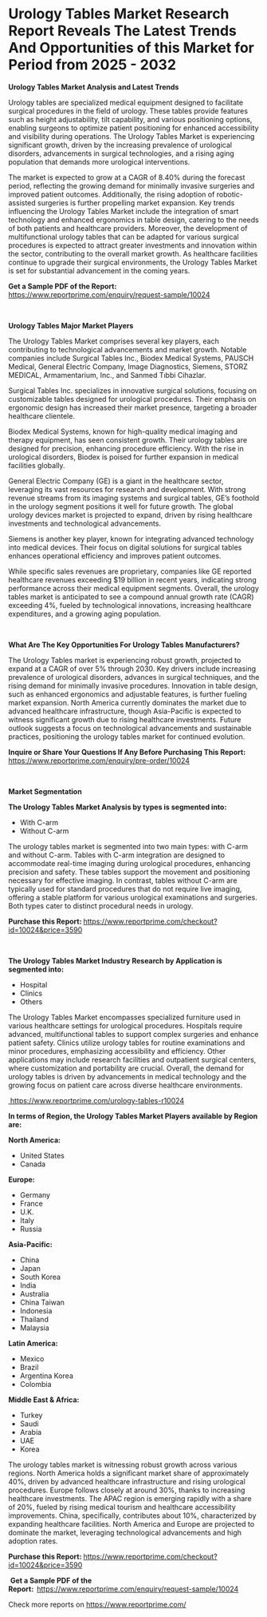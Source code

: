 <p><h1>Urology Tables Market Research Report Reveals The Latest Trends And Opportunities of this Market for Period from 2025 - 2032</h1></p><p><strong>Urology Tables Market Analysis and Latest Trends</strong></p>
<p><p>Urology tables are specialized medical equipment designed to facilitate surgical procedures in the field of urology. These tables provide features such as height adjustability, tilt capability, and various positioning options, enabling surgeons to optimize patient positioning for enhanced accessibility and visibility during operations. The Urology Tables Market is experiencing significant growth, driven by the increasing prevalence of urological disorders, advancements in surgical technologies, and a rising aging population that demands more urological interventions.</p><p>The market is expected to grow at a CAGR of 8.40% during the forecast period, reflecting the growing demand for minimally invasive surgeries and improved patient outcomes. Additionally, the rising adoption of robotic-assisted surgeries is further propelling market expansion. Key trends influencing the Urology Tables Market include the integration of smart technology and enhanced ergonomics in table design, catering to the needs of both patients and healthcare providers. Moreover, the development of multifunctional urology tables that can be adapted for various surgical procedures is expected to attract greater investments and innovation within the sector, contributing to the overall market growth. As healthcare facilities continue to upgrade their surgical environments, the Urology Tables Market is set for substantial advancement in the coming years.</p></p>
<p><strong>Get a Sample PDF of the Report:&nbsp;</strong> <a href="https://www.reportprime.com/enquiry/request-sample/10024?utm_campaign=2720&utm_medium=2&utm_source=Github&utm_content=ia&utm_term=20032025&utm_id=urology-tables">https://www.reportprime.com/enquiry/request-sample/10024</a></p>
<p>&nbsp;</p>
<p><strong>Urology Tables Major Market Players</strong></p>
<p><p>The Urology Tables Market comprises several key players, each contributing to technological advancements and market growth. Notable companies include Surgical Tables Inc., Biodex Medical Systems, PAUSCH Medical, General Electric Company, Image Diagnostics, Siemens, STORZ MEDICAL, Armamentarium, Inc., and Sanmed Tıbbi Cihazlar.</p><p>Surgical Tables Inc. specializes in innovative surgical solutions, focusing on customizable tables designed for urological procedures. Their emphasis on ergonomic design has increased their market presence, targeting a broader healthcare clientele.</p><p>Biodex Medical Systems, known for high-quality medical imaging and therapy equipment, has seen consistent growth. Their urology tables are designed for precision, enhancing procedure efficiency. With the rise in urological disorders, Biodex is poised for further expansion in medical facilities globally.</p><p>General Electric Company (GE) is a giant in the healthcare sector, leveraging its vast resources for research and development. With strong revenue streams from its imaging systems and surgical tables, GE’s foothold in the urology segment positions it well for future growth. The global urology devices market is projected to expand, driven by rising healthcare investments and technological advancements.</p><p>Siemens is another key player, known for integrating advanced technology into medical devices. Their focus on digital solutions for surgical tables enhances operational efficiency and improves patient outcomes. </p><p>While specific sales revenues are proprietary, companies like GE reported healthcare revenues exceeding $19 billion in recent years, indicating strong performance across their medical equipment segments. Overall, the urology tables market is anticipated to see a compound annual growth rate (CAGR) exceeding 4%, fueled by technological innovations, increasing healthcare expenditures, and a growing aging population.</p></p>
<p>&nbsp;</p>
<p><strong>What Are The Key Opportunities For Urology Tables Manufacturers?</strong></p>
<p><p>The Urology Tables market is experiencing robust growth, projected to expand at a CAGR of over 5% through 2030. Key drivers include increasing prevalence of urological disorders, advances in surgical techniques, and the rising demand for minimally invasive procedures. Innovation in table design, such as enhanced ergonomics and adjustable features, is further fueling market expansion. North America currently dominates the market due to advanced healthcare infrastructure, though Asia-Pacific is expected to witness significant growth due to rising healthcare investments. Future outlook suggests a focus on technological advancements and sustainable practices, positioning the urology tables market for continued evolution.</p></p>
<p><strong>Inquire or Share Your Questions If Any Before Purchasing This Report:</strong> <a href="https://www.reportprime.com/enquiry/pre-order/10024?utm_campaign=2720&utm_medium=2&utm_source=Github&utm_content=ia&utm_term=20032025&utm_id=urology-tables">https://www.reportprime.com/enquiry/pre-order/10024</a></p>
<p>&nbsp;</p>
<p><strong>Market Segmentation</strong></p>
<p><strong>The Urology Tables Market Analysis by types is segmented into:</strong></p>
<p><ul><li>With C-arm</li><li>Without C-arm</li></ul></p>
<p><p>The urology tables market is segmented into two main types: with C-arm and without C-arm. Tables with C-arm integration are designed to accommodate real-time imaging during urological procedures, enhancing precision and safety. These tables support the movement and positioning necessary for effective imaging. In contrast, tables without C-arm are typically used for standard procedures that do not require live imaging, offering a stable platform for various urological examinations and surgeries. Both types cater to distinct procedural needs in urology.</p></p>
<p><strong>Purchase this Report:&nbsp;</strong><a href="https://www.reportprime.com/checkout?id=10024&price=3590&utm_campaign=2720&utm_medium=2&utm_source=Github&utm_content=ia&utm_term=20032025&utm_id=urology-tables">https://www.reportprime.com/checkout?id=10024&price=3590</a></p>
<p>&nbsp;</p>
<p><strong>The Urology Tables Market Industry Research by Application is segmented into:</strong></p>
<p><ul><li>Hospital</li><li>Clinics</li><li>Others</li></ul></p>
<p><p>The Urology Tables Market encompasses specialized furniture used in various healthcare settings for urological procedures. Hospitals require advanced, multifunctional tables to support complex surgeries and enhance patient safety. Clinics utilize urology tables for routine examinations and minor procedures, emphasizing accessibility and efficiency. Other applications may include research facilities and outpatient surgical centers, where customization and portability are crucial. Overall, the demand for urology tables is driven by advancements in medical technology and the growing focus on patient care across diverse healthcare environments.</p></p>
<p><a href="https://www.reportprime.com/urology-tables-r10024?utm_campaign=2720&utm_medium=2&utm_source=Github&utm_content=ia&utm_term=20032025&utm_id=urology-tables">&nbsp;https://www.reportprime.com/urology-tables-r10024</a></p>
<p><strong>In terms of Region, the Urology Tables Market Players available by Region are:</strong></p>
<p>
    <p> <strong> North America: </strong>
        <ul>
            <li>United States</li>
            <li>Canada</li>
        </ul>
        </p> 
    <p> <strong> Europe: </strong>
        <ul>
            <li>Germany</li>
            <li>France</li>
            <li>U.K.</li>
            <li>Italy</li>
            <li>Russia</li>
        </ul>
        </p> 
    <p> <strong> Asia-Pacific: </strong>
        <ul>
            <li>China</li>
            <li>Japan</li>
            <li>South Korea</li>
            <li>India</li>
            <li>Australia</li>
            <li>China Taiwan</li>
            <li>Indonesia</li>
            <li>Thailand</li>
            <li>Malaysia</li>
        </ul>
        </p> 
    <p> <strong> Latin America: </strong>
        <ul>
            <li>Mexico</li>
            <li>Brazil</li>
            <li>Argentina Korea</li>
            <li>Colombia</li>
        </ul>
        </p> 
    <p> <strong> Middle East & Africa: </strong>
        <ul>
            <li>Turkey</li>
            <li>Saudi</li>
            <li>Arabia</li>
            <li>UAE</li>
            <li>Korea</li>
        </ul>
    </p>
    </p>
<p><p>The urology tables market is witnessing robust growth across various regions. North America holds a significant market share of approximately 40%, driven by advanced healthcare infrastructure and rising urological procedures. Europe follows closely at around 30%, thanks to increasing healthcare investments. The APAC region is emerging rapidly with a share of 20%, fueled by rising medical tourism and healthcare accessibility improvements. China, specifically, contributes about 10%, characterized by expanding healthcare facilities. North America and Europe are projected to dominate the market, leveraging technological advancements and high adoption rates.</p></p>
<p><strong>Purchase this Report: </strong><a href="https://www.reportprime.com/checkout?id=10024&price=3590&utm_campaign=2720&utm_medium=2&utm_source=Github&utm_content=ia&utm_term=20032025&utm_id=urology-tables">https://www.reportprime.com/checkout?id=10024&price=3590</a></p>
<p>&nbsp;<strong>Get a Sample PDF of the Report:&nbsp;&nbsp;</strong><a href="https://www.reportprime.com/enquiry/request-sample/10024?utm_campaign=2720&utm_medium=2&utm_source=Github&utm_content=ia&utm_term=20032025&utm_id=urology-tables">https://www.reportprime.com/enquiry/request-sample/10024</a></p>
<p><strong></strong></p>
<p>Check more reports on <a href="https://www.reportprime.com/?utm_campaign=2720&utm_medium=2&utm_source=Github&utm_content=ia&utm_term=20032025&utm_id=urology-tables">https://www.reportprime.com/</a></p>